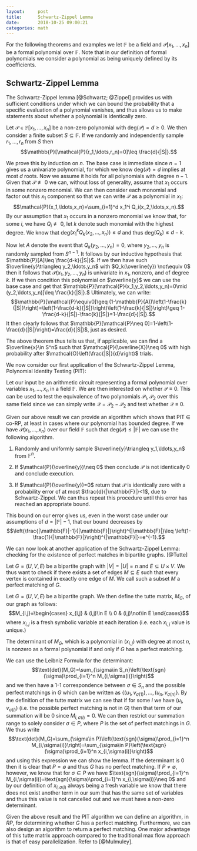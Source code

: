 ```yaml
---
layout:     post
title:      Schwartz-Zippel Lemma
date:       2018-10-25 09:00:21
categories: math
---
```


For the following theorems and examples we let $\mathbb{F}$ be a field
and $\mathcal{P}[x_1,\ldots,x_n]$ be a formal polynomial over
$\mathbb{F}$. Note that in our definition of formal polynomials we
consider a polynomial as being uniquely defined by its coefficients.

## Schwartz-Zippel Lemma


The Schwartz-Zippel lemma [@Schwartz; @Zippel] provides us with
sufficient conditions under which we can bound the probability that a
specific evaluation of a polynomial vanishes, and thus allows us to make
statements about whether a polynomial is identically zero.

Let $\mathcal{P}\in \mathbb{F}[x_1,\ldots,x_n]$ be a non-zero polynomial
with deg$(\mathcal{P})=d\geq 0$. We then consider a finite subset
$S\subseteq \mathbb{F}$. If we randomly and independently sample
$r_1,\ldots,r_n$ from $S$ then
$$\mathbb{P}[\mathcal{P}(r_1,\ldots,r_n)=0]\leq \frac{d}{|S|}.$$

We prove this by induction on $n$. The base case is immediate since
$n=1$ gives us a univariate polynomial, for which we know
deg$(\mathcal{P})=d$ implies at most $d$ roots. Now we assume it holds
for all polynomials with degree $n-1$. Given that
$\mathcal{P}\not\equiv 0$ we can, without loss of generality, assume
that $x_1$ occurs in some nonzero monomial. We can then consider each
monomial and factor out this $x_1$ component so that we can write
$\mathcal{P}$ as a polynomial in $x_1$:
$$\mathcal{P}(x_1,\ldots,x_n)=\sum_{i=1}^d x_1^i Q_i(x_2,\ldots,x_n).$$
By our assumption that $x_1$ occurs in a nonzero monomial we know that,
for some $i$, we have $Q_i\not\equiv 0$, let $k$ denote such monomial
with the highest degree. We know that
deg$(x_1^kQ_k(x_2,\ldots,x_n))\leq d$ and thus deg$(Q_k)\leq d-k$.

Now let $A$ denote the event that $Q_k(y_2,\ldots,y_n)=0$, where
$y_2,\ldots,y_n$ is randomly sampled from $S^{n-1}$. It follows by our
inductive hypothesis that $\mathbb{P}[A]\leq \frac{d-k}{|S|}$. If we
then have such $\overline{y}\triangleq y_2,\ldots,y_n$ with
$Q_k(\overline{y}) \not\equiv 0$ then it follows that
$\mathcal{P}(x_1, y_2,\ldots,y_n)$ is univariate in $x_1$, nonzero, and
of degree $k$. If we then condition this polynomial on $\overline{y}$ we
can use the base case and get that
$\mathbb{P}[\mathcal{P}(x_1,y_2,\ldots,y_n)=0\mid (y_2,\ldots,y_n)]\leq \frac{k}{|S|}.$
Ultimately, we can write:
$$\mathbb{P}[\mathcal{P}\equiv0]\geq (1-\mathbb{P}(A))\left(1-\frac{k}{|S|}\right)=\left(1-\frac{d-k}{|S|}\right)\left(1-\frac{k}{|S|}\right)\geq 1-\frac{d-k}{|S|}-\frac{k}{|S|}=1-\frac{d}{|S|}.$$
It then clearly follows that
$\mathbb{P}[\mathcal{P}\neq 0]=1-\left(1-\frac{d}{|S|}\right)=\frac{d}{|S|}$,
just as desired.

The above theorem thus tells us that, if applicable, we can find a
$\overline{x}\in S^n$ such that $\mathcal{P}(\overline{X})\neq 0$ with
high probability after $\mathcal{O}\left(\frac{|S|}{d}\right)$ trials.

We now consider our first application of the Schwartz-Zippel Lemma,
Polynomial Identity Testing (PIT):

Let our input be an arithmetic circuit representing a formal polynomial
over variables $x_1,\ldots,x_n$ in a field $\mathbb{F}$. We are then
interested on whether $\mathcal{P}\equiv 0$. This can be used to test
the equivalence of two polynomials $\mathcal{P}_1, \mathcal{P}_2$ over
this same field since we can simply write
$\mathcal{Q}=\mathcal{P}_2-\mathcal{P}_2$ and test whether
$\mathcal{Q}\equiv 0$.

Given our above result we can provide an algorithm which shows that PIT
$\in$ co-RP, at least in cases where our polynomial has bounded degree.
If we have $\mathcal{P}(x_1,\ldots,x_n)$ over our field $\mathbb{F}$
such that deg$(\mathcal{P})\leq |\mathbb{F}|$ we can use the following
algorithm.

1.  Randomly and uniformly sample
    $\overline{y}\triangleq y_1,\ldots,y_n$ from $\mathbb{F}^n$.

2.  If $\mathcal{P}(\overline{y})\neq 0$ then conclude $\mathcal{P}$ is
    not identically $0$ and conclude execution.

3.  If $\mathcal{P}(\overline{y})=0$ return that $\mathcal{P}$ is
    identically zero with a probability error of at most
    $\frac{d}{|\mathbb{F}|}<1$, due to Schwartz-Zippel. We can thus
    repeat this procedure until this error has reached an appropriate
    bound.

This bound on our error gives us, even in the worst case under our
assumptions of $d=|\mathbb{F}|-1$, that our bound decreases by
$$\left(\frac{|\mathbb{F}|-1}{|\mathbb{F}|}\right)^{|\mathbb{F}|}\leq \left(1-\frac{1}{|\mathbb{F}|}\right)^{|\mathbb{F}|}=e^{-1}.$$

We can now look at another application of the Schwartz-Zippel Lemma:
checking for the existence of perfect matches in bipartite graphs.
[@Tutte]

Let $G=(U,V,E)$ be a bipartite graph with $|V|=|U|=n$ and
$E\subseteq U\times V$. We thus want to check if there exists a set of
edges $M\subseteq E$ such that every vertex is contained in exactly one
edge of $M$. We call such a subset $M$ a perfect matching of $G$.

Let $G=(U,V,E)$ be a bipartite graph. We then define the tutte matrix,
$M_G$, of our graph as follows: $$M_{i,j}=\begin{cases}
      x_{i,j} & (i,j)\in E \\
      0 & (i,j)\not\in E
   \end{cases}$$ where $x_{i,j}$ is a fresh symbolic variable at each
iteration (i.e. each $x_{i,j}$ value is unique.)

The determinant of $M_G$, which is a polynomial in $(x_{i,j})$ with
degree at most $n$, is nonzero as a formal polynomial if and only if $G$
has a perfect matching.

We can use the Leibniz Formula for the determinant:
$$\text{det}(M_G)=\sum_{\sigma\in S_n}\left(\text{sgn}(\sigma)\prod_{i=1}^n M_{i,\sigma(i)}\right)$$
and we then have a 1-1 correspondence between $\sigma\in S_n$ and the
possible perfect matchings in $G$ which can be written as
$\{(u_1,v_{\sigma(1)}),\ldots,(u_n,v_{\sigma(n)}\}$. By the definition
of the tutte matrix we can see that if for some $i$ we have
$(u_i,v_{\sigma(i)})$ (i.e. the possible perfect matching is not in $G$)
then that term of our summation will be $0$ since $M_{i,\sigma(i)}=0$.
We can then restrict our summation range to solely consider
$\sigma\in P$, where $P$ is the set of perfect matchings in $G$. We thus
write
$$\text{det}(M_G)=\sum_{\sigma\in P}\left(\text{sgn}(\sigma)\prod_{i=1}^n M_{i,\sigma(i)}\right)=\sum_{\sigma\in P}\left(\text{sgn}(\sigma)\prod_{i=1}^n x_{i,\sigma(i)}\right)$$
and using this expression we can show the lemma. If the determinant is
$0$ then it is clear that $P=\emptyset$ and thus $G$ has no perfect
matching. If $P\neq\emptyset$, however, we know that for $\sigma\in P$
we have
$\text{sgn}(\sigma)\prod_{i=1}^n M_{i,\sigma(i)}=\text{sgn}(\sigma)\prod_{i=1}^n x_{i,\sigma(i)}\neq 0$
and by our definition of $x_{i,\sigma(i)}$ always being a fresh variable
we know that there does not exist another term in our sum that has the
same set of variables and thus this value is not cancelled out and we
must have a non-zero determinant.

Given the above result and the PIT algorithm we can define an algorithm,
in $RP$, for determining whether $G$ has a perfect matching.
Furthermore, we can also design an algorithm to return a perfect
matching. One major advantage of this tutte matrix approach compared to
the traditional max flow approach is that of easy parallelization. Refer
to [@Mulmuley].


